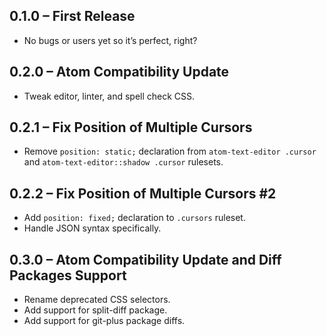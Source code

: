 ## 0.1.0 – First Release

  * No bugs or users yet so it’s perfect, right?

## 0.2.0 – Atom Compatibility Update

  * Tweak editor, linter, and spell check CSS.

## 0.2.1 – Fix Position of Multiple Cursors

  * Remove `position: static;` declaration from `atom-text-editor .cursor` and
    `atom-text-editor::shadow .cursor` rulesets.

## 0.2.2 – Fix Position of Multiple Cursors #2

  * Add `position: fixed;` declaration to `.cursors` ruleset.
  * Handle JSON syntax specifically.

## 0.3.0 – Atom Compatibility Update and Diff Packages Support

  * Rename deprecated CSS selectors.
  * Add support for split-diff package.
  * Add support for git-plus package diffs.
